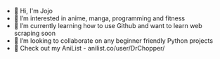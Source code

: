 - 👋 Hi, I'm Jojo
- 👀 I’m interested in anime, manga, programming and fitness
- 🌱 I’m currently learning how to use Github and want to learn web scraping soon
- 💞️ I’m looking to collaborate on any beginner friendly Python projects
- 📖 Check out my AniList - anilist.co/user/DrChopper/
<!---
a-jojo/a-jojo is a ✨ special ✨ repository because its `README.md` (this file) appears on your GitHub profile.
You can click the Preview link to take a look at your changes.
--->
